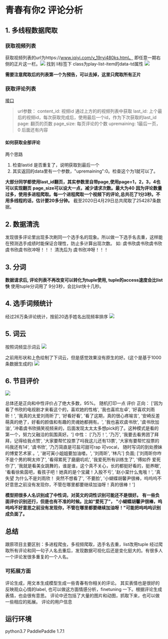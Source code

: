 # 青春有你2 评论分析
## 1. 多线程数据爬取
### 获取视频列表
获取视频列表的url为https://www.iqiyi.com/v_19ryi480ks.html。 即任意一期右侧的正片这一栏。![](https://yueqingsheng.github.io/post-images/1588097362211.png)
找到 li标签下 class为play-list-item的data-td属性
![](https://yueqingsheng.github.io/post-images/1588098764168.png)

**需要注意爬取后的列表第一个为预告，可以去掉，这里只爬取所有正片**
### 获取评论列表
[接口](https://sns-comment.iqiyi.com/v3/comment/get_comments.action?agent_type=118&agent_version=9.11.5&authcookie=null&business_type=17&content_id=15533381100&hot_size=0&last_id=15533381100&page=4&page_size=40&types=time)
> url参数：
>  content_id: 视频id 通过上方的的视频列表中获取
>  last_id: 上个最后的视频id，每次获取完成后，使用最后一个id，作为下次获取的last_id
>  page: 翻页的页数
>  page_size: 每页评论的个数
>  upremaining: 1最后一页， 0 后面还有内容
#### 如何获取全部评论
两个思路 
1. 检查lastid 是否重复了，说明获取到最后一个
2. 其实返回的data里有一个参数，"upremaining":0。检查这个为1就可以了。

**大部分同学都使用last_id翻页，其实参数里自带page,使用page=1，2，3，4也可以实现翻页**
**page_size可以设大一点，减少请求次数。最大为40**
**因为评论数量过多，使用多进程爬取。每一个进程爬取一个视频下的评论,总共花了1分3秒。不用多线程的话，估计要20多分钟。**
截至2020日4月29日总共爬取了254287条数据。

## 2. 数据清洗
发现很多评论里出现多次刷同一个选手名的现象。所以做一下选手名去重，这样能在预测选手成绩时能保证合理性，防止多计算出现次数。
如: 虞书欣虞书欣虞书欣虞书欣虞书欣冲呀！！！ 
清洗后为 虞书欣冲呀！！！
## 3. 分词
**数据请求后, 评论列表不再改变可以转化为tuple使用, tuple的access速度会比list快**
使用tuple分词用了 9分3秒，会比list快十几秒。
## 4. 选手词频统计
经过26万条评论统计，按前20选手姓名出现频率排序
![](https://yueqingsheng.github.io/post-images/1588269289897.png)

## 5. 词云
按照词频显示词云
![](https://yueqingsheng.github.io/post-images/1588269308723.png)

之前用形状和上色绘制了下词云，但是感觉效果没有原生的好。(这个是基于1000条数据生成的)
![](https://yueqingsheng.github.io/post-images/1588211480849.png)
## 6. 节目评价
![](https://yueqingsheng.github.io/post-images/1588210836624.png)

总体还是正向和中性评价占了绝大多数，95%。
随机打印一点 评价
正向：
['因为看了书欣的电视剧才来看这个的，喜欢她的性格', '我也喜欢左卓', '好喜欢刘雨昕！', '我真的太爱刘雨昕了', '好看好看', '看了这期，真的很心疼喻言', '安崎反差萌真的绝了，好看的颜值和有趣的灵魂她都拥有。', '我也喜欢虞书欣', '虞书欣加油', '冲着虞书欣搞笑视频来的，后面发现太太太多想pick的了。这种模式是看的第一个，努力又融洽的氛围真好。']
中性：
['乃万！', '乃万', '我要去看男团了拜拜，记得给我点赞', '大家要帮忙投票了吗我这儿还有13票', '大家有要帮忙投票的吗我还有14', '虞书欣', '乃万简直是可盐可甜可rap 可vocal， 随时写词的到处撩妹的博爱艺术家 。', '谢可寅小姐姐要加油喽。', '刘雨昕', '林凡']
负面;
['刘雨昕你咋不是个男的啊太帅了', '看得累死了磨磨叽叽', '我爱死所有训练生了', '傅如乔 爱死你了', '我就是看美女跳舞的，谁是谁，这个真不关心，长的都挺好看的，挺养眼', '看看徐紫茵吧，看孩子吧！她真的是个宝藏！入股不亏', '赵小棠什么鬼哦！', '真失望  为什么不是刘雨欣！  突然不想看了', '不要脸', '小蝴蝶胡馨尹很棒，呜呜呜不好意思之前没有发现你，不管在哪里都要继续加油呀！真的很棒！']

**模型把很多人名识别成了中性词，对英文的词性识别可能还不是很好。**
**有一些负面评价识别还行，但是也有不准的时候。比如“爱死了”， "小蝴蝶胡馨尹很棒，呜呜呜不好意思之前没有发现你，不管在哪里都要继续加油呀！"可能把呜呜呜识别成负面了。**

## 总结
跟原项目主要区别：多进程爬虫，多视频爬取，选手名去重，list改用tuple
经过爬取所有评论和同一句子人名去重后，发现数据可视化后还是变化挺大的。有很多人一个评论发很多重复的一个人名。
### 可拓展方面
评论生成，用文本生成模型生成一些青春有你相关的评论。
其实表情也是很好的反映观众心情的label, 也可以做这方面情感分析，finetuning 一下。根据评论生成表情，也会很有意思。
评论中还包括了大量的图片和动图，抓取下来，也可以做一些相应的拓展。
评论的用户信息

## 运行环境
python3.7
PaddlePaddle 1.7.1

